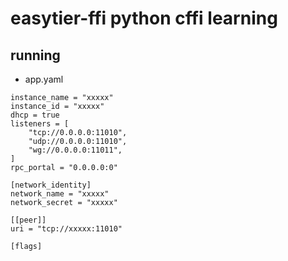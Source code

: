 # easytier-ffi python cffi learning

## running 

* app.yaml

```code
instance_name = "xxxxx"
instance_id = "xxxxx"
dhcp = true
listeners = [
    "tcp://0.0.0.0:11010",
    "udp://0.0.0.0:11010",
    "wg://0.0.0.0:11011",
]
rpc_portal = "0.0.0.0:0"

[network_identity]
network_name = "xxxxx"
network_secret = "xxxxx"

[[peer]]
uri = "tcp://xxxxx:11010"

[flags]
```
